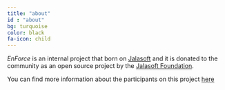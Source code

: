 ```yaml
---
title: "about"
id : "about"
bg: turquoise
color: black
fa-icon: child
---
```

*EnForce* is an internal project that born on <a href="http://www.jalasoft.com" target="_blank">Jalasoft</a> and it is donated to the community as an open source project by the <a href="http://fundacion-jala.org" target="_blank">Jalasoft Foundation</a>. 

You can find more information about the participants on this project [here](about.html)